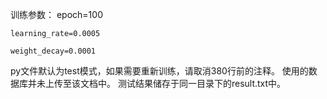 训练参数：
	epoch=100 

	learning_rate=0.0005
 
	weight_decay=0.0001
  
py文件默认为test模式，如果需要重新训练，请取消380行前的注释。
使用的数据库并未上传至该文档中。
测试结果储存于同一目录下的result.txt中。
